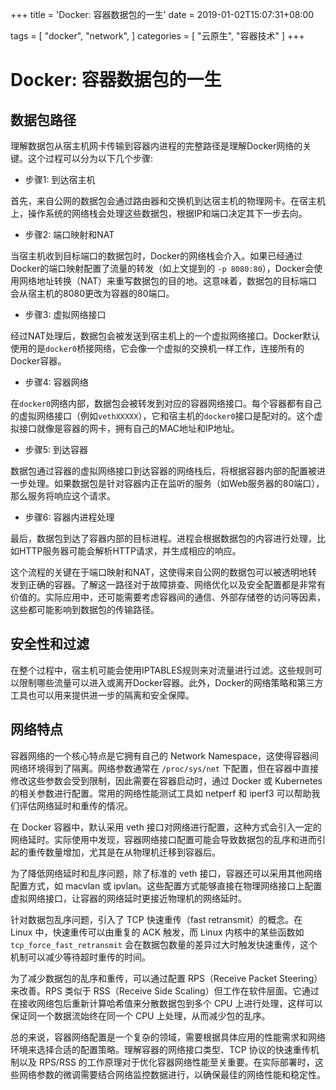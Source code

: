 +++
title = 'Docker: 容器数据包的一生'
date = 2019-01-02T15:07:31+08:00

tags = [
    "docker",
    "network",
]
categories = [
    "云原生",
    "容器技术"
]
+++

# Docker: 容器数据包的一生

## 数据包路径

理解数据包从宿主机网卡传输到容器内进程的完整路径是理解Docker网络的关键。这个过程可以分为以下几个步骤:

* 步骤1: 到达宿主机

首先，来自公网的数据包会通过路由器和交换机到达宿主机的物理网卡。在宿主机上，操作系统的网络栈会处理这些数据包，根据IP和端口决定其下一步去向。

* 步骤2: 端口映射和NAT

当宿主机收到目标端口的数据包时，Docker的网络栈会介入。如果已经通过Docker的端口映射配置了流量的转发（如上文提到的 `-p 8080:80`），Docker会使用网络地址转换（NAT）来重写数据包的目的地。这意味着，数据包的目标端口会从宿主机的8080更改为容器的80端口。

* 步骤3: 虚拟网络接口

经过NAT处理后，数据包会被发送到宿主机上的一个虚拟网络接口。Docker默认使用的是`docker0`桥接网络，它会像一个虚拟的交换机一样工作，连接所有的Docker容器。

* 步骤4: 容器网络

在`docker0`网络内部，数据包会被转发到对应的容器网络接口。每个容器都有自己的虚拟网络接口（例如`vethXXXXX`），它和宿主机的`docker0`接口是配对的。这个虚拟接口就像是容器的网卡，拥有自己的MAC地址和IP地址。

* 步骤5: 到达容器

数据包通过容器的虚拟网络接口到达容器的网络栈后，将根据容器内部的配置被进一步处理。如果数据包是针对容器内正在监听的服务（如Web服务器的80端口），那么服务将响应这个请求。

* 步骤6: 容器内进程处理

最后，数据包到达了容器内部的目标进程。进程会根据数据包的内容进行处理，比如HTTP服务器可能会解析HTTP请求，并生成相应的响应。


这个流程的关键在于端口映射和NAT，这使得来自公网的数据包可以被透明地转发到正确的容器。了解这一路径对于故障排查、网络优化以及安全配置都是非常有价值的。实际应用中，还可能需要考虑容器间的通信、外部存储卷的访问等因素，这些都可能影响到数据包的传输路径。

## 安全性和过滤

在整个过程中，宿主机可能会使用IPTABLES规则来对流量进行过滤。这些规则可以限制哪些流量可以进入或离开Docker容器。此外，Docker的网络策略和第三方工具也可以用来提供进一步的隔离和安全保障。

## 网络特点

容器网络的一个核心特点是它拥有自己的 Network Namespace，这使得容器间网络环境得到了隔离。网络参数通常在 `/proc/sys/net` 下配置，但在容器中直接修改这些参数会受到限制，因此需要在容器启动时，通过 Docker 或 Kubernetes 的相关参数进行配置。常用的网络性能测试工具如 netperf 和 iperf3 可以帮助我们评估网络延时和重传的情况。

在 Docker 容器中，默认采用 veth 接口对网络进行配置，这种方式会引入一定的网络延时。实际使用中发现，容器网络接口配置可能会导致数据包的乱序和进而引起的重传数量增加，尤其是在从物理机迁移到容器后。

为了降低网络延时和乱序问题，除了标准的 veth 接口，容器还可以采用其他网络配置方式，如 macvlan 或 ipvlan。这些配置方式能够直接在物理网络接口上配置虚拟网络接口，让容器的网络延时更接近物理机的网络延时。

针对数据包乱序问题，引入了 TCP 快速重传（fast retransmit）的概念。在 Linux 中，快速重传可以由重复的 ACK 触发，而 Linux 内核中的某些函数如 `tcp_force_fast_retransmit` 会在数据包数量的差异过大时触发快速重传，这个机制可以减少等待超时重传的时间。

为了减少数据包的乱序和重传，可以通过配置 RPS（Receive Packet Steering）来改善。RPS 类似于 RSS（Receive Side Scaling）但工作在软件层面。它通过在接收网络包后重新计算哈希值来分散数据包到多个 CPU 上进行处理，这样可以保证同一个数据流始终在同一个 CPU 上处理，从而减少包的乱序。

总的来说，容器网络配置是一个复杂的领域，需要根据具体应用的性能需求和网络环境来选择合适的配置策略。理解容器的网络接口类型、TCP 协议的快速重传机制以及 RPS/RSS 的工作原理对于优化容器网络性能至关重要。在实际部署时，这些网络参数的微调需要结合网络监控数据进行，以确保最佳的网络性能和稳定性。